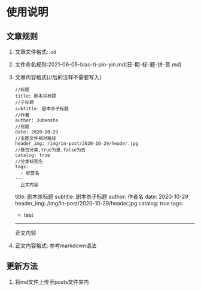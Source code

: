 # 使用说明

## 文章规则

1. 文章文件格式:`.md`

2. 文件命名规则:2021-06-05-biao-ti-pin-yin.md(日-期-标-题-拼-音.md)

3. 文章内容格式(//后的注释不需要写入):

   ```
   //标题
   title: 剧本杀标题
   //子标题
   subtitle: 剧本杀子标题
   //作者
   author: Jubensha
   //日期
   date: 2020-10-29
   //主图文件相对路径
   header_img: /img/in-post/2020-10-29/header.jpg
   //是否分类,true为是,false为否
   catalog: true
   //分类标签名
   tags:
     - 标签名
   ---
     正文内容
   ```

   title: 剧本杀标题
   subtitle: 剧本杀子标题
   author: 作者名
   date: 2020-10-29
   header_img: /img/in-post/2020-10-29/header.jpg
   catalog: true
   tags:

     - test
   ---
   正文内容

3. 正文内容格式: 参考markdown语法



## 更新方法

1. 将md文件上传至posts文件夹内
